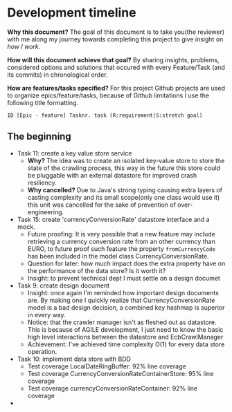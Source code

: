 # Development timeline
**Why this document?** The goal of this document is to take you(the reviewer) with me along my journey towards completing this project to give insight on _how I work_. 

**How will this document achieve that goal?** By sharing insights, problems, considered options and solutions that occured with every Feature/Task (and its commits) in chronological order.

**How are features/tasks specified?**
For this project Github projects are used to organize epics/feature/tasks, because of Github limitations I use the following title formatting.

    ID [Epic - feature] Tasknr. task (R:requirement|S:stretch goal)

## The beginning
- Task 11: create a key value store service
  - **Why?** The idea was to create an isolated key-value store to store the state of the crawling process, this way in the future this store could be pluggable with an external datastore for improved crash resiliency.
  - **Why cancelled?** Due to Java's strong typing causing extra layers of casting complexity and its small scope(only one class would use it) this unit was cancelled for the sake of prevention of over-engineering.
- Task 15: create 'currencyConversionRate' datastore interface and a mock.
  - Future proofing: It is very possible that a new feature may include retrieving a currency conversion rate from an other currency than EURO, to future proof such feature the property `fromCurrencyCode` has been included in the model class CurrencyConversionRate.
  - Question for later: how much impact does the extra property have on the performance of the data store? Is it worth it?
  - Insight: to prevent technical dept I must settle on a design documet
- Task 9: create design document
  - Insight: once again I'm reminded how important design documents are. By making one I quickly realize that CurrencyConversionRate model is a bad design decision, a combined key hashmap is superior in every way. 
  - Notice: that the crawler manager isn't as fleshed out as datastore. This is because of AGILE development, I just need to know the basic high level interactions between the datastore and EcbCrawlManager 
  - Achievement: I've achieved time complexity O(1) for every data store operation.
- Task 10: implement data store with BDD
  - Test coverage LocalDateRingBuffer: 92% line coverage  
  - Test coverage CurrencyConversionRateContainerStore: 95% line coverage
  - Test coverage currencyConversionRateContainer: 92% line coverage
- 
